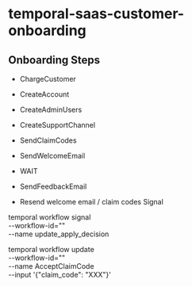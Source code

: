 # temporal-saas-customer-onboarding

## Onboarding Steps

- ChargeCustomer
- CreateAccount
- CreateAdminUsers
- CreateSupportChannel
- SendClaimCodes
- SendWelcomeEmail
- WAIT
- SendFeedbackEmail

- Resend welcome email / claim codes Signal

temporal workflow signal \
    --workflow-id="<workflow-id>" \
    --name update_apply_decision

temporal workflow update \
    --workflow-id="<workflow-id>" \
    --name AcceptClaimCode \
    --input '{"claim_code": "XXX"}'
